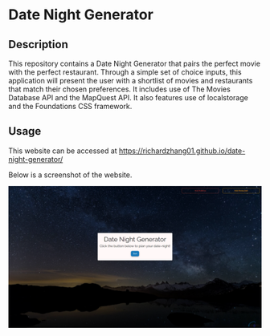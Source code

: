 # Date Night Generator 

## Description
This repository contains a Date Night Generator that pairs the perfect movie with the perfect restaurant. Through a simple set of choice inputs, this application will present the user with a shortlist of movies and restaurants that match their chosen preferences. It includes use of The Movies Database API and the MapQuest API. It also features use of localstorage and the Foundations CSS framework.    

## Usage

This website can be accessed at https://richardzhang01.github.io/date-night-generator/

Below is a screenshot of the website. 

![Landing Page Screenshot](assets/images/screenshot-1.png)